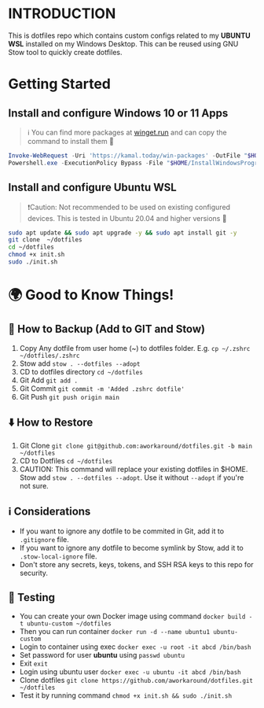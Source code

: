 # INTRODUCTION

This is dotfiles repo which contains custom configs related to my **UBUNTU WSL** installed on my Windows Desktop. This can be reused using GNU Stow tool to quickly create dotfiles.

# Getting Started

## Install and configure Windows 10 or 11 Apps

> ℹ️ You can find more packages at [winget.run](https://winget.run) and can copy the command to install them 🙌

```powershell
Invoke-WebRequest -Uri 'https://kamal.today/win-packages' -OutFile "$HOME/InstallWindowsPrograms.ps1"
Powershell.exe -ExecutionPolicy Bypass -File "$HOME/InstallWindowsPrograms.ps1"
```

## Install and configure Ubuntu WSL

> ❗Caution: Not recommended to be used on existing configured devices. This is tested in Ubuntu 20.04 and higher versions 🙌

```bash
sudo apt update && sudo apt upgrade -y && sudo apt install git -y
git clone  ~/dotfiles
cd ~/dotfiles
chmod +x init.sh
sudo ./init.sh
```

# 🌍 Good to Know Things!

## 🔁 How to Backup (Add to GIT and Stow)

1. Copy Any dotfile from user home (~) to dotfiles folder. E.g. `cp ~/.zshrc ~/dotfiles/.zshrc`
2. Stow add `stow . --dotfiles --adopt`
3. CD to dotfiles directory `cd ~/dotfiles`
4. Git Add `git add .`
5. Git Commit `git commit -m 'Added .zshrc dotfile'`
6. Git Push `git push origin main`

## ⬇️ How to Restore

1. Git Clone `git clone git@github.com:aworkaround/dotfiles.git -b main ~/dotfiles`
2. CD to Dotfiles `cd ~/dotfiles`
3. CAUTION: This command will replace your existing dotfiles in $HOME. Stow add `stow . --dotfiles --adopt`. Use it without `--adopt` if you're not sure.

## ℹ️ Considerations

- If you want to ignore any dotfile to be commited in Git, add it to `.gitignore` file.
- If you want to ignore any dotfile to become symlink by Stow, add it to `.stow-local-ignore` file.
- Don't store any secrets, keys, tokens, and SSH RSA keys to this repo for security.

## 🧪 Testing

- You can create your own Docker image using command `docker build -t ubuntu-custom ~/dotfiles`
- Then you can run container `docker run -d --name ubuntu1 ubuntu-custom`
- Login to container using exec `docker exec -u root -it abcd /bin/bash`
- Set password for user **ubuntu** using `passwd ubuntu`
- Exit `exit`
- Login using ubuntu user `docker exec -u ubuntu -it abcd /bin/bash`
- Clone dotfiles `git clone https://github.com/aworkaround/dotfiles.git ~/dotfiles`
- Test it by running command `chmod +x init.sh && sudo ./init.sh`
